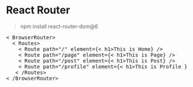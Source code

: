 # React Router

> npm install react-router-dom@6


<pre>
< BrowserRouter>
  < Routes>
    < Route path="/" element={< h1>This is Home</h1>} />
    < Route path="/page" element={< h1>This is Page</h1>} />
    < Route path="/post" element={< h1>This is Post</h1>} />
    < Route path="/profile" element={< h1>This is Profile</h1> } />
   < /Routes>
< /BrowserRouter>
</pre>
